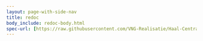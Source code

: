 ```yaml
---
layout: page-with-side-nav
title: redoc
body_include: redoc-body.html
spec-url: [https://raw.githubusercontent.com/VNG-Realisatie/Haal-Centraal-BAG-bevragen/master/specificatie/genereervariant/openapi.yaml](https://raw.githubusercontent.com/lvbag/BAG-API/master/Technische%20specificatie/Archief/Yaml's/BAG%20API%20Individuele%20Bevragingen/resolved/individuelebevragingen/v2/openapi.yaml)
---
```

<redoc spec-url='{{ page.spec-url}}'></redoc>
